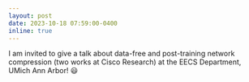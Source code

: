 ```yaml
---
layout: post
date: 2023-10-18 07:59:00-0400
inline: true
---
```


 I am invited to give a talk about data-free and post-training network compression (two works at Cisco Research) at the EECS Department, UMich Ann Arbor! :smiley:    
